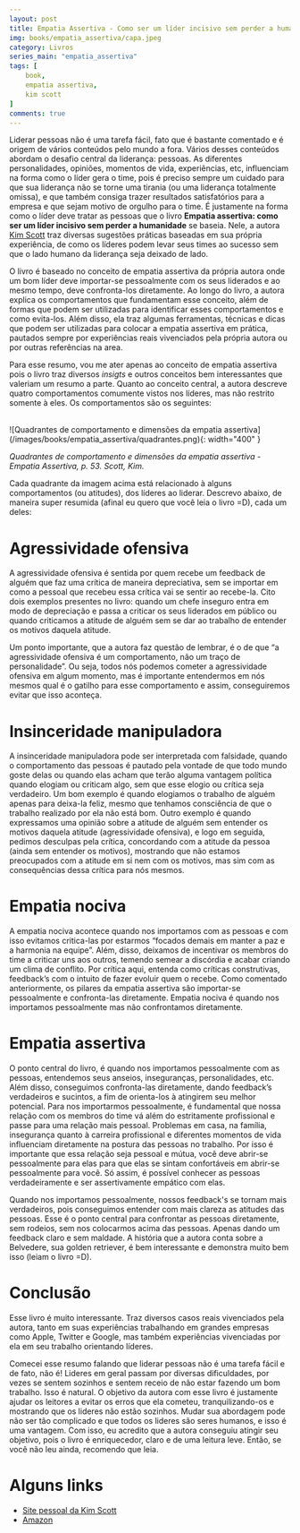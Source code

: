 ```yaml
---
layout: post
title: Empatia Assertiva - Como ser um líder incisivo sem perder a humanidade
img: books/empatia_assertiva/capa.jpeg
category: Livros
series_main: "empatia_assertiva"
tags: [
    book,
    empatia assertiva,
    kim scott
]
comments: true
---
```


Liderar pessoas não é uma tarefa fácil, fato que é bastante comentado e é origem de vários conteúdos pelo mundo a fora. Vários desses conteúdos abordam o desafio central da liderança: pessoas. As diferentes personalidades, opiniões, momentos de vida, experiências, etc, influenciam na forma como o líder gera o time, pois é preciso sempre um cuidado para que sua liderança não se torne uma tirania (ou uma liderança totalmente omissa), e que também consiga trazer resultados satisfatórios para a empresa e que sejam motivo de orgulho para o time. É justamente na forma como o líder deve tratar as pessoas que o livro **Empatia assertiva: como ser um líder incisivo sem perder a humanidade** se baseia. Nele, a autora [Kim Scott](https://kimmalonescott.com/bio) traz diversas sugestões práticas baseadas em sua própria experiência, de como os líderes podem levar seus times ao sucesso sem que o lado humano da liderança seja deixado de lado.

O livro é baseado no conceito de empatia assertiva da própria autora onde um bom líder deve importar-se pessoalmente com os seus liderados e ao mesmo tempo, deve confronta-los diretamente. Ao longo do livro, a autora explica os comportamentos que fundamentam esse conceito, além de formas que podem ser utilizadas para identificar esses comportamentos e como evita-los. Além disso, ela traz algumas ferramentas, técnicas e dicas que podem ser utilizadas para colocar a empatia assertiva em prática, pautados sempre por experiências reais vivenciados pela própria autora ou por outras referências na area.

Para esse resumo, vou me ater apenas ao conceito de empatia assertiva pois o livro traz diversos *insigts* e outros conceitos bem interessantes que valeriam um resumo a parte. Quanto ao conceito central, a autora descreve quatro comportamentos comumente vistos nos líderes, mas não restrito somente à eles. Os comportamentos são os seguintes:

<br>
![Quadrantes de comportamento e dimensões da empatia assertiva](/images/books/empatia_assertiva/quadrantes.png){: width="400" }

*Quadrantes de comportamento e dimensões da empatia assertiva - Empatia Assertiva, p. 53. Scott, Kim.*
<br>

Cada quadrante da imagem acima está relacionado à alguns comportamentos (ou atitudes), dos líderes ao liderar. Descrevo abaixo, de maneira super resumida (afinal eu quero que você leia o livro =D), cada um deles:

# Agressividade ofensiva

A agressividade ofensiva é sentida por quem recebe um feedback de alguém que faz uma crítica de maneira depreciativa, sem se importar em como a pessoal que recebeu essa crítica vai se sentir ao recebe-la. Cito dois exemplos presentes no livro: quando um chefe inseguro entra em modo de depreciação e passa a criticar os seus liderados em público ou quando criticamos a atitude de alguém sem se dar ao trabalho de entender os motivos daquela atitude.

Um ponto importante, que a autora faz questão de lembrar, é o de que “a agressividade ofensiva é um comportamento, não um traço de personalidade”. Ou seja, todos nós podemos cometer a agressividade ofensiva em algum momento, mas é importante entendermos em nós mesmos qual é o gatilho para esse comportamento e assim, conseguiremos evitar que isso aconteça.

# Insinceridade manipuladora

A insinceridade manipuladora pode ser interpretada com falsidade, quando o comportamento das pessoas é pautado pela vontade de que todo mundo goste delas ou quando elas acham que terão alguma vantagem política quando elogiam ou criticam algo, sem que esse elogio ou crítica seja verdadeiro. Um bom exemplo é quando elogiamos o trabalho de alguém apenas para deixa-la feliz, mesmo que tenhamos consciência de que o trabalho realizado por ela não está bom. Outro exemplo é quando expressamos uma opinião sobre a atitude de alguém sem entender os motivos daquela atitude (agressividade ofensiva), e logo em seguida, pedimos desculpas pela crítica, concordando com a atitude da pessoa (ainda sem entender os motivos), mostrando que não estamos preocupados com a atitude em si nem com os motivos, mas sim com as consequências dessa crítica para nós mesmos.

# Empatia nociva

A empatia nociva acontece quando nos importamos com as pessoas e com isso evitamos critica-las por estarmos “focados demais em manter a paz e a harmonia na equipe”. Além, disso, deixamos de incentivar os membros do time a criticar uns aos outros, temendo semear a discórdia e acabar criando um clima de conflito. Por crítica aqui, entenda como críticas construtivas, feedback’s com o intuito de fazer evoluir quem o recebe. Como comentado anteriormente, os pilares da empatia assertiva são importar-se pessoalmente e confronta-las diretamente. Empatia nociva é quando nos importamos pessoalmente mas não confrontamos diretamente.

# Empatia assertiva

O ponto central do livro, é quando nos importamos pessoalmente com as pessoas, entendemos seus anseios, inseguranças, personalidades, etc. Além disso, conseguimos confronta-las diretamente, dando feedback’s verdadeiros e sucintos, a fim de orienta-los à atingirem seu melhor potencial. Para nos importarmos pessoalmente, é fundamental que nossa relação com os membros do time vá além do estritamente profissional e passe para uma relação mais pessoal. Problemas em casa, na família, insegurança quanto à carreira profissional e diferentes momentos de vida influenciam diretamente na postura das pessoas no trabalho. Por isso é importante que essa relação seja pessoal e mútua, você deve abrir-se pessoalmente para elas para que elas se sintam confortáveis em abrir-se pessoalmente para você. Só assim, é possível conhecer as pessoas verdadeiramente e ser assertivamente empático com elas.

Quando nos importamos pessoalmente, nossos feedback's se tornam mais verdadeiros, pois conseguimos entender com mais clareza as atitudes das pessoas. Esse é o ponto central para confrontar as pessoas diretamente, sem rodeios, sem nos colocarmos acima das pessoas. Apenas dando um feedback claro e sem maldade. A história que a autora conta sobre a Belvedere, sua golden retriever, é bem interessante e demonstra muito bem isso (leiam o livro =D).

# Conclusão

Esse livro é muito interessante. Traz diversos casos reais vivenciados pela autora, tanto em suas experiências trabalhando em grandes empresas como Apple, Twitter e Google, mas também experiências vivenciadas por ela em seu trabalho orientando líderes.

Comecei esse resumo falando que liderar pessoas não é uma tarefa fácil e de fato, não é! Lideres em geral passam por diversas dificuldades, por vezes se sentem sozinhos e sentem receio de não estar fazendo um bom trabalho. Isso é natural. O objetivo da autora com esse livro é justamente ajudar os leitores a evitar os erros que ela cometeu, tranquilizando-os e mostrando que os lideres não estão sozinhos. Mudar sua abordagem pode não ser tão complicado e que todos os lideres são seres humanos, e isso é uma vantagem. Com isso, eu acredito que a autora conseguiu atingir seu objetivo, pois o livro é enriquecedor, claro e de uma leitura leve. Então, se você não leu ainda, recomendo que leia.

# Alguns links

- [Site pessoal da Kim Scott](https://kimmalonescott.com/)
- [Amazon]([https://www.amazon.com.br/Empatia-Assertiva-Incisivo-Perder-Humanidade/dp/8550810789)
